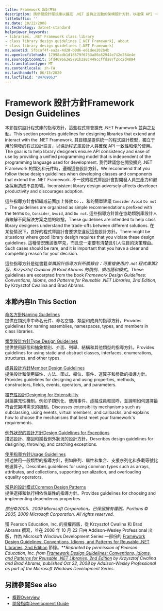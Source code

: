 ```yaml
---
title: Framework 設計方針
description: 請參閱設計程式庫以擴充 .NET 並與之互動的架構設計方針，以確保 API 一致性和使用方便。
titleSuffix: ''
ms.date: 10/22/2008
ms.technology: dotnet-standard
helpviewer_keywords:
- libraries, .NET Framework class library
- class library design guidelines [.NET Framework], about
- class library design guidelines [.NET Framework]
ms.assetid: 5fbcaf4f-ea2a-4d20-b0d6-e61dee202b4b
ms.openlocfilehash: 17998adb1d18579f6763a80a82944e742e284e4e
ms.sourcegitcommit: 5fd4696a3e5791b2a8c449ccffda87f2cc2d4894
ms.translationtype: MT
ms.contentlocale: zh-TW
ms.lasthandoff: 06/15/2020
ms.locfileid: "84769063"
---
```

# <a name="framework-design-guidelines"></a><span data-ttu-id="14a37-103">Framework 設計方針</span><span class="sxs-lookup"><span data-stu-id="14a37-103">Framework Design Guidelines</span></span>
<span data-ttu-id="14a37-104">本節提供設計程式庫的指導方針，這些程式庫會擴充 .NET Framework 並與之互動。</span><span class="sxs-lookup"><span data-stu-id="14a37-104">This section provides guidelines for designing libraries that extend and interact with the .NET Framework.</span></span> <span data-ttu-id="14a37-105">其目標是提供統一的程式設計模型，獨立于用於開發的程式設計語言，以協助程式庫設計人員確保 API 一致性和便於使用。</span><span class="sxs-lookup"><span data-stu-id="14a37-105">The goal is to help library designers ensure API consistency and ease of use by providing a unified programming model that is independent of the programming language used for development.</span></span> <span data-ttu-id="14a37-106">我們建議您在開發擴充 .NET Framework 的類別和元件時，遵循這些設計方針。</span><span class="sxs-lookup"><span data-stu-id="14a37-106">We recommend that you follow these design guidelines when developing classes and components that extend the .NET Framework.</span></span> <span data-ttu-id="14a37-107">不一致的程式庫設計會對開發人員生產力和避免採用造成不良影響。</span><span class="sxs-lookup"><span data-stu-id="14a37-107">Inconsistent library design adversely affects developer productivity and discourages adoption.</span></span>  
  
 <span data-ttu-id="14a37-108">這些指導方針會組織成前面加上條款 `Do` 、、和的簡單建議 `Consider` `Avoid` `Do not` 。</span><span class="sxs-lookup"><span data-stu-id="14a37-108">The guidelines are organized as simple recommendations prefixed with the terms `Do`, `Consider`, `Avoid`, and `Do not`.</span></span> <span data-ttu-id="14a37-109">這些指導方針旨在協助類別庫設計人員瞭解不同解決方案之間的取捨。</span><span class="sxs-lookup"><span data-stu-id="14a37-109">These guidelines are intended to help class library designers understand the trade-offs between different solutions.</span></span> <span data-ttu-id="14a37-110">在某些情況下，良好的程式庫設計會要求您違反這些設計方針。</span><span class="sxs-lookup"><span data-stu-id="14a37-110">There might be situations where good library design requires that you violate these design guidelines.</span></span> <span data-ttu-id="14a37-111">這種情況應該很罕見，而且您一定要有清楚且引人注目的決策理由。</span><span class="sxs-lookup"><span data-stu-id="14a37-111">Such cases should be rare, and it is important that you have a clear and compelling reason for your decision.</span></span>  
  
 <span data-ttu-id="14a37-112">這些指導方針是從書籍*架構設計指導方針所摘錄自：可重複使用的 .net 程式庫第2版、Krzysztof Cwalina 和 Brad Abrams 的慣例、慣用語和模式*。</span><span class="sxs-lookup"><span data-stu-id="14a37-112">These guidelines are excerpted from the book *Framework Design Guidelines: Conventions, Idioms, and Patterns for Reusable .NET Libraries, 2nd Edition*, by Krzysztof Cwalina and Brad Abrams.</span></span>  
  
## <a name="in-this-section"></a><span data-ttu-id="14a37-113">本節內容</span><span class="sxs-lookup"><span data-stu-id="14a37-113">In This Section</span></span>  
 [<span data-ttu-id="14a37-114">命名方針</span><span class="sxs-lookup"><span data-stu-id="14a37-114">Naming Guidelines</span></span>](naming-guidelines.md)  
 <span data-ttu-id="14a37-115">提供在類別庫中命名元件、命名空間、類型和成員的指導方針。</span><span class="sxs-lookup"><span data-stu-id="14a37-115">Provides guidelines for naming assemblies, namespaces, types, and members in class libraries.</span></span>  
  
 [<span data-ttu-id="14a37-116">類型設計方針</span><span class="sxs-lookup"><span data-stu-id="14a37-116">Type Design Guidelines</span></span>](type.md)  
 <span data-ttu-id="14a37-117">提供使用靜態和抽象類別、介面、列舉、結構和其他類型的指導方針。</span><span class="sxs-lookup"><span data-stu-id="14a37-117">Provides guidelines for using static and abstract classes, interfaces, enumerations, structures, and other types.</span></span>  
  
 [<span data-ttu-id="14a37-118">成員設計方針</span><span class="sxs-lookup"><span data-stu-id="14a37-118">Member Design Guidelines</span></span>](member.md)  
 <span data-ttu-id="14a37-119">提供設計和使用屬性、方法、函式、欄位、事件、運算子和參數的指導方針。</span><span class="sxs-lookup"><span data-stu-id="14a37-119">Provides guidelines for designing and using properties, methods, constructors, fields, events, operators, and parameters.</span></span>  
  
 [<span data-ttu-id="14a37-120">擴充性設計</span><span class="sxs-lookup"><span data-stu-id="14a37-120">Designing for Extensibility</span></span>](designing-for-extensibility.md)  
 <span data-ttu-id="14a37-121">討論擴充性機制，例如子類別化、使用事件、虛擬成員和回呼，並說明如何選擇最符合您架構需求的機制。</span><span class="sxs-lookup"><span data-stu-id="14a37-121">Discusses extensibility mechanisms such as subclassing, using events, virtual members, and callbacks, and explains how to choose the mechanisms that best meet your framework's requirements.</span></span>  
  
 [<span data-ttu-id="14a37-122">例外狀況的設計方針</span><span class="sxs-lookup"><span data-stu-id="14a37-122">Design Guidelines for Exceptions</span></span>](exceptions.md)  
 <span data-ttu-id="14a37-123">描述設計、擲回和攔截例外狀況的設計方針。</span><span class="sxs-lookup"><span data-stu-id="14a37-123">Describes design guidelines for designing, throwing, and catching exceptions.</span></span>  
  
 [<span data-ttu-id="14a37-124">使用指導方針</span><span class="sxs-lookup"><span data-stu-id="14a37-124">Usage Guidelines</span></span>](usage-guidelines.md)  
 <span data-ttu-id="14a37-125">描述使用一般類型的指導方針，例如陣列、屬性和集合、支援序列化和多載等號比較運算子。</span><span class="sxs-lookup"><span data-stu-id="14a37-125">Describes guidelines for using common types such as arrays, attributes, and collections, supporting serialization, and overloading equality operators.</span></span>  
  
 [<span data-ttu-id="14a37-126">常見的設計模式</span><span class="sxs-lookup"><span data-stu-id="14a37-126">Common Design Patterns</span></span>](common-design-patterns.md)  
 <span data-ttu-id="14a37-127">提供選擇和執行相依性屬性的指導方針。</span><span class="sxs-lookup"><span data-stu-id="14a37-127">Provides guidelines for choosing and implementing dependency properties.</span></span>  
  
 <span data-ttu-id="14a37-128">*部分©2005、2009 Microsoft Corporation。已保留擁有權限。*</span><span class="sxs-lookup"><span data-stu-id="14a37-128">*Portions © 2005, 2009 Microsoft Corporation. All rights reserved.*</span></span>  
  
 <span data-ttu-id="14a37-129">獲 Pearson Education, Inc. 的授權再版，從 Krzysztof Cwalina 和 Brad Abrams 撰寫，並在 2008 年 10 月 22 日由 Addison-Wesley Professional 出版，作為 Microsoft Windows Development Series 一部份的 [Framework Design Guidelines: Conventions, Idioms, and Patterns for Reusable .NET Libraries, 2nd Edition](https://www.informit.com/store/framework-design-guidelines-conventions-idioms-and-9780321545619) 節錄。\*\*</span><span class="sxs-lookup"><span data-stu-id="14a37-129">*Reprinted by permission of Pearson Education, Inc. from [Framework Design Guidelines: Conventions, Idioms, and Patterns for Reusable .NET Libraries, 2nd Edition](https://www.informit.com/store/framework-design-guidelines-conventions-idioms-and-9780321545619) by Krzysztof Cwalina and Brad Abrams, published Oct 22, 2008 by Addison-Wesley Professional as part of the Microsoft Windows Development Series.*</span></span>  
  
## <a name="see-also"></a><span data-ttu-id="14a37-130">另請參閱</span><span class="sxs-lookup"><span data-stu-id="14a37-130">See also</span></span>

- [<span data-ttu-id="14a37-131">概觀</span><span class="sxs-lookup"><span data-stu-id="14a37-131">Overview</span></span>](../../framework/get-started/overview.md)
- [<span data-ttu-id="14a37-132">開發指南</span><span class="sxs-lookup"><span data-stu-id="14a37-132">Development Guide</span></span>](../../framework/development-guide.md)
